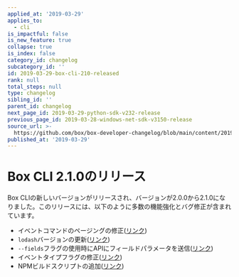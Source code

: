 ```yaml
---
applied_at: '2019-03-29'
applies_to:
  - cli
is_impactful: false
is_new_feature: true
collapse: true
is_index: false
category_id: changelog
subcategory_id: ''
id: 2019-03-29-box-cli-210-released
rank: null
total_steps: null
type: changelog
sibling_id: ''
parent_id: changelog
next_page_id: 2019-03-29-python-sdk-v232-release
previous_page_id: 2019-03-28-windows-net-sdk-v3150-release
source_url: >-
  https://github.com/box/box-developer-changelog/blob/main/content/2019/03-29-box-cli-210-released.md
published_at: '2019-03-29'
---
```

# Box CLI 2.1.0のリリース

Box CLIの新しいバージョンがリリースされ、バージョンが2.0.0から2.1.0になりました。このリリースには、以下のように多数の機能強化とバグ修正が含まれています。

* イベントコマンドのページングの修正([リンク][github_cli_p126])
* `lodash`バージョンの更新([リンク][github_cli_p129])
* `--fields`フラグの使用時にAPIにフィールドパラメータを送信([リンク][github_cli_p113])
* イベントタイプフラグの修正([リンク][github_cli_p120])
* NPMビルドスクリプトの追加([リンク][github_cli_commit])

[github_cli_p126]: https://github.com/box/boxcli/pull/126

[github_cli_p129]: https://github.com/box/boxcli/pull/129

[github_cli_p113]: https://github.com/box/boxcli/pull/113

[github_cli_p120]: https://github.com/box/boxcli/pull/120

[github_cli_commit]: https://github.com/box/boxcli/commit/f0f88f66e3014afba616b5a2994157d435094b56
